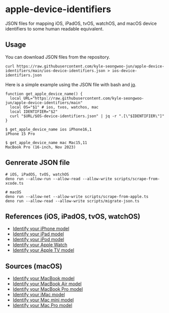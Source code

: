 # apple-device-identifiers

JSON files for mapping iOS, iPadOS, tvOS, watchOS, and macOS device identifiers to some human readable equivalent.

## Usage

You can download JSON files from the repository.

```shell
curl https://raw.githubusercontent.com/kyle-seongwoo-jun/apple-device-identifiers/main/ios-device-identifiers.json > ios-device-identifiers.json
```

Here is a simple example using the JSON file with bash and [jq](https://stedolan.github.io/jq/).

```shell
function get_apple_device_name() {
  local URL="https://raw.githubusercontent.com/kyle-seongwoo-jun/apple-device-identifiers/main"
  local OS="$1" # ios, tvos, watchos, mac
  local IDENTIFIER="$2"
  curl "$URL/$OS-device-identifiers.json" | jq -r ".[\"$IDENTIFIER\"]"
}

$ get_apple_device_name ios iPhone16,1
iPhone 15 Pro

$ get_apple_device_name mac Mac15,11
MacBook Pro (16-inch, Nov 2023)
```

## Genrerate JSON file

```shell
# iOS, iPadOS, tvOS, watchOS
deno run --allow-run --allow-read --allow-write scripts/scrape-from-xcode.ts

# macOS
deno run --allow-net --allow-write scripts/scrape-from-apple.ts
deno run --allow-read --allow-write scripts/migrate-json.ts
```

## References (iOS, iPadOS, tvOS, watchOS)

- [Identify your iPhone model](https://support.apple.com/en-us/HT201296)
- [Identify your iPad model](https://support.apple.com/en-us/HT201471)
- [Identify your iPod model](https://support.apple.com/en-us/HT204217)
- [Identify your Apple Watch](https://support.apple.com/en-us/HT204507)
- [Identify your Apple TV model](https://support.apple.com/en-us/HT200008)

## Sources (macOS)

- [Identify your MacBook model](https://support.apple.com/en-us/HT201608)
- [Identify your MacBook Air model](https://support.apple.com/en-us/HT201862)
- [Identify your MacBook Pro model](https://support.apple.com/en-us/HT201300)
- [Identify your iMac model](https://support.apple.com/en-us/HT201634)
- [Identify your Mac mini model](https://support.apple.com/en-us/HT201894)
- [Identify your Mac Pro model](https://support.apple.com/en-us/HT202888)
